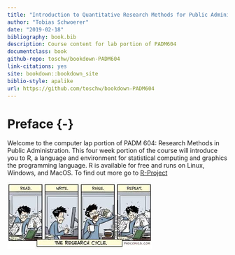 ```yaml
--- 
title: "Introduction to Quantitative Research Methods for Public Administrators"
author: "Tobias Schwoerer"
date: "2019-02-18"
bibliography: book.bib
description: Course content for lab portion of PADM604
documentclass: book
github-repo: toschw/bookdown-PADM604
link-citations: yes
site: bookdown::bookdown_site
biblio-style: apalike
url: https://github.com/toschw/bookdown-PADM604
---
```


# Preface {-}

Welcome to the computer lap portion of PADM 604: Research Methods in Public Administration. This four week portion of the course will introduce you to R, a language and environment for statistical computing and graphics the programming language. R is available for free and runs on Linux, Windows, and MacOS. To find out more go to [R-Project](https://www.r-project.org/about.html)

![](images/research_comic.jpg)
